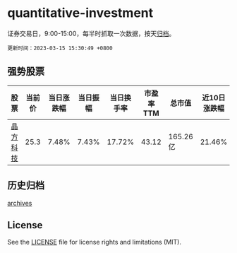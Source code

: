 # quantitative-investment

证券交易日，9:00-15:00，每半时抓取一次数据，按天[归档](archives)。

`更新时间：2023-03-15 15:30:49 +0800`

## 强势股票

|股票|当前价|当日涨跌幅|当日振幅|当日换手率|市盈率TTM|总市值|近10日涨跌幅|
|----|----|----|----|----|----|----|----|
|[晶方科技](https://xueqiu.com/S/SH603005)|25.3|7.48%|7.43%|17.72%|43.12|165.26亿|21.46%|

## 历史归档

[archives](archives)

## License

See the [LICENSE](LICENSE) file for license rights and limitations (MIT).